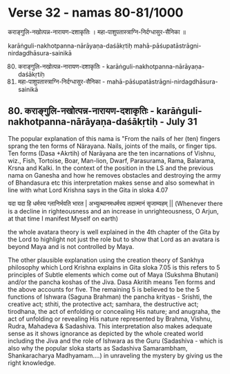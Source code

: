 # Verse 32 - namas 80-81/1000

कराङ्गुलि-नखोत्पन्न-नारायण-दशाकृतिः ।
महा-पाशुपतास्त्राग्नि-निर्दग्धासुर-सैनिका ॥ 

karāṅguli-nakhotpanna-nārāyaṇa-daśākṛtiḥ 
mahā-pāśupatāstrāgni-nirdagdhāsura-sainikā 

80. कराङ्गुलि-नखोत्पन्न-नारायण-दशाकृतिः - karāṅguli-nakhotpanna-nārāyaṇa-daśākṛtiḥ 
81. महा-पाशुपतास्त्राग्नि-निर्दग्धासुर-सैनिका - mahā-pāśupatāstrāgni-nirdagdhāsura-sainikā


## 80. कराङ्गुलि-नखोत्पन्न-नारायण-दशाकृतिः - karāṅguli-nakhotpanna-nārāyaṇa-daśākṛtiḥ - July 31

The popular explanation of this nama is "From the nails of her (ten) fingers sprang the ten forms of Närayana. Nails, joints of the mails, or finger tips. Ten forms (Dasa +Akrtih) of Narāyana are the ten incarnations of Vishnu, wiz., Fish, Tortoise, Boar, Man-lion, Dwarf, Parasurama, Rama, Balarama, Krsna and Kalki. In the context of the position in the LS and the previous nama on Ganesha and how he removes obstacles and destroying the army of Bhandasura etc this interpretation makes sense and also somewhat in line with what Lord Krishna says in the Gita in sloka 4.07 

यदा यदा हि धर्मस्य ग्लानिर्भवति भारत |
अभ्युत्थानमधर्मस्य तदात्मानं सृजाम्यहम् ||
(Whenever there is a decline in righteousness and an increase in unrighteousness, O Arjun, at that time I manifest Myself on earth) 

the whole avatara theory is well explained in the 4th chapter of the Gita by the Lord to highlight not just the role but to show that Lord as an avatara is beyond Maya and is not controlled by Maya. 

The other plausible explanation using the creation theory of Sankhya philosophy which Lord Krishna explains in Gita sloka 7.05 is this refers to 5 principles of Subtle elements which come out of Maya (Sukshma Bhutani) and/or the pancha koshas of the Jiva. Dasa Akritih means Ten forms and the above accounts for five.  The remaining 5 is believed to be the 5 functions of Ishwara (Saguna Brahman) the pancha krityas - Srishti, the creative act; sthiti, the protective act; samhara, the destructive act; tirodhana, the act of enfolding or concealing His nature; and anugraha, the act of unfolding or revealing His nature represented by Brahma, Vishnu, Rudra, Mahadeva & Sadashiva.  This interpretation also makes adequate sense as it shows ignorance as depicted by the whole created world including the Jiva and the role of Ishwara as the Guru (Sadashiva - which is also why the popular sloka starts as Sadashiva Samarambham, Shankaracharya Madhyamam....)  in unraveling the mystery by giving us the right knowledge. 


